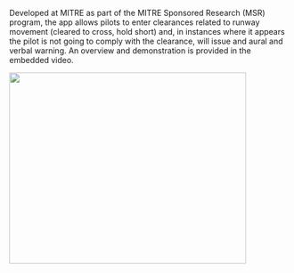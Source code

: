 Developed at MITRE as part of the MITRE Sponsored Research (MSR) program, the app allows pilots to enter clearances related to runway movement (cleared to cross, hold short) and, in instances where it appears the pilot is not going to comply with the clearance, will issue and aural and verbal warning.  An overview and demonstration is provided in the embedded video.

<a href='http://www.youtube.com/watch?feature=player_embedded&v=lqiAHdt877E' target='_blank'><img src='http://img.youtube.com/vi/lqiAHdt877E/0.jpg' width='425' height=344 /></a>
